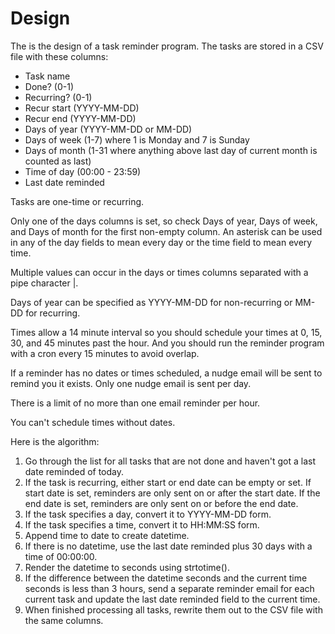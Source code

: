 # Design

The is the design of a task reminder program. The tasks are stored in a CSV file with these columns:

-   Task name
-   Done? (0-1)
-   Recurring? (0-1)
-   Recur start (YYYY-MM-DD)
-   Recur end (YYYY-MM-DD)
-   Days of year (YYYY-MM-DD or MM-DD)
-   Days of week (1-7) where 1 is Monday and 7 is Sunday
-   Days of month (1-31 where anything above last day of current month is counted as last)
-   Time of day (00:00 - 23:59)
-   Last date reminded

Tasks are one-time or recurring.

Only one of the days columns is set, so check Days of year, Days of week, and Days of month for the
first non-empty column. An asterisk can be used in any of the day fields to mean every day or the
time field to mean every time.

Multiple values can occur in the days or times columns separated with a pipe character |.

Days of year can be specified as YYYY-MM-DD for non-recurring or MM-DD for recurring.

Times allow a 14 minute interval so you should schedule your times at 0, 15, 30, and 45 minutes past
the hour. And you should run the reminder program with a cron every 15 minutes to avoid overlap.

If a reminder has no dates or times scheduled, a nudge email will be sent to remind you it exists.
Only one nudge email is sent per day.

There is a limit of no more than one email reminder per hour.

You can't schedule times without dates.

Here is the algorithm:

1. Go through the list for all tasks that are not done and haven't got a last date reminded of
   today.
2. If the task is recurring, either start or end date can be empty or set. If start date is set,
   reminders are only sent on or after the start date. If the end date is set, reminders are only
   sent on or before the end date.
3. If the task specifies a day, convert it to YYYY-MM-DD form.
4. If the task specifies a time, convert it to HH:MM:SS form.
5. Append time to date to create datetime.
6. If there is no datetime, use the last date reminded plus 30 days with a time of 00:00:00.
7. Render the datetime to seconds using strtotime().
8. If the difference between the datetime seconds and the current time seconds is less than 3 hours,
   send a separate reminder email for each current task and update the last date reminded field to
   the current time.
9. When finished processing all tasks, rewrite them out to the CSV file with the same columns.
